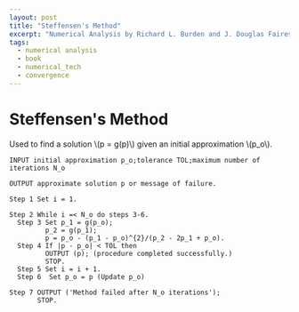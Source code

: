 ```yaml
---
layout: post
title: "Steffensen's Method"
excerpt: "Numerical Analysis by Richard L. Burden and J. Douglas Faires"
tags:
  - numerical analysis
  - book
  - numerical_tech
  - convergence
---
```


# Steffensen's Method

Used to find a solution \\(p = g(p)\\) given an initial approximation \\(p_o\\).

```
INPUT initial approximation p_o;tolerance TOL;maximum number of iterations N_o

OUTPUT approximate solution p or message of failure.

Step 1 Set i = 1.

Step 2 While i =< N_o do steps 3-6.
  Step 3 Set p_1 = g(p_o);
         p_2 = g(p_1);
         p = p_o - (p_1 - p_o)^{2}/(p_2 - 2p_1 + p_o).
  Step 4 If |p - p_o| < TOL then
         OUTPUT (p); (procedure completed successfully.)
         STOP.
  Step 5 Set i = i + 1.
  Step 6  Set p_o = p (Update p_o)

Step 7 OUTPUT ('Method failed after N_o iterations');
       STOP.

```
